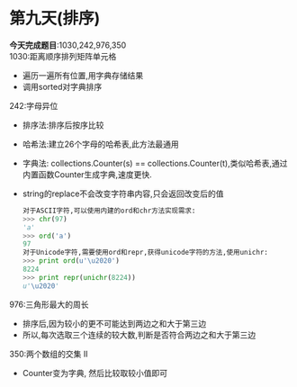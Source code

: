 # 第九天(排序)

**今天完成题目**:1030,242,976,350\
1030:距离顺序排列矩阵单元格

* 遍历一遍所有位置,用字典存储结果
* 调用sorted对字典排序

242:字母异位

* 排序法:排序后按序比较
* 哈希法:建立26个字母的哈希表,此方法最通用
* 字典法: collections.Counter(s) == collections.Counter(t),类似哈希表,通过内置函数Counter生成字典,速度更快.
*   string的replace不会改变字符串内容,只会返回改变后的值

    ```python
    对于ASCII字符,可以使用内建的ord和chr方法实现需求:
    >>> chr(97)
    'a'
    >>> ord('a')
    97
    对于Unicode字符,需要使用ord和repr,获得unicode字符的方法,使用unichr:
    >>> print ord(u'\u2020')
    8224
    >>> print repr(unichr(8224))
    u'\u2020'
    ```

976:三角形最大的周长

* 排序后,因为较小的更不可能达到两边之和大于第三边
* 所以,每次选取三个连续的较大数,判断是否符合两边之和大于第三边

350:两个数组的交集 II

* Counter变为字典, 然后比较取较小值即可
